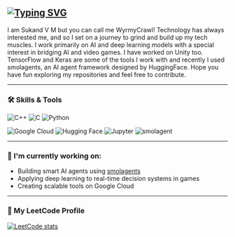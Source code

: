 ## [![Typing SVG](https://readme-typing-svg.demolab.com/?lines=Hi+there+👋)](https://git.io/typing-svg)

I am Sukand V M but you can call me WyrmyCrawl! Technology has always interested me, and so I set on a journey to grind and build up my tech muscles. I work primarily on AI and deep learning models with a special interest in bridging AI and video games. I have worked on Unity too. TensorFlow and Keras are some of the tools I work with and recently I used smolagents, an AI agent framework designed by HuggingFace. Hope you have fun exploring my repositories and feel free to contribute.

---

### 🛠️ Skills & Tools

![C++](https://img.shields.io/badge/C++-00599C?style=flat&logo=c%2B%2B&logoColor=white)
![C](https://img.shields.io/badge/C-272C33?style=flat&logo=c&logoColor=white)
![Python](https://img.shields.io/badge/Python-3776AB?style=flat&logo=python&logoColor=white)

![Google Cloud](https://img.shields.io/badge/Google_Cloud-4285F4?style=flat&logo=googlecloud&logoColor=white)
![Hugging Face](https://img.shields.io/badge/HuggingFace-FFD21F?style=flat&logo=huggingface&logoColor=black)
![Jupyter](https://img.shields.io/badge/Jupyter-F37626?style=flat&logo=jupyter&logoColor=white)
![smolagent](https://img.shields.io/badge/smolagents-000000?style=flat&logo=github&logoColor=white)

---

### 🔭 I'm currently working on:
- Building smart AI agents using [smolagents](https://github.com/huggingface/smol-ai)  
- Applying deep learning to real-time decision systems in games  
- Creating scalable tools on Google Cloud  

---

### 🧠 My LeetCode Profile

[![LeetCode stats](https://leetcode-stats-six.vercel.app/?username=WyrmishCrawl&theme=dark)](https://leetcode.com/WyrmishCrawl)


<!--
**SukandVM/SukandVM** is a ✨ _special_ ✨ repository because its `README.md` (this file) appears on your GitHub profile.

Here are some ideas to get you started:

- 🔭 I’m currently working on ...
- 🌱 I’m currently learning ...
- 👯 I’m looking to collaborate on ...
- 🤔 I’m looking for help with ...
- 💬 Ask me about ...
- 📫 How to reach me: ...
- 😄 Pronouns: ...
- ⚡ Fun fact: ...
-->
